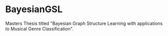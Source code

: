 # BayesianGSL
Masters Thesis titled "Bayesian Graph Structure Learning with applications to Musical Genre Classification".
